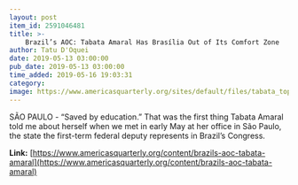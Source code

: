 ```yaml
---
layout: post
item_id: 2591046481
title: >-
    Brazil’s AOC: Tabata Amaral Has Brasília Out of Its Comfort Zone
author: Tatu D'Oquei
date: 2019-05-13 03:00:00
pub_date: 2019-05-13 03:00:00
time_added: 2019-05-16 19:03:31
category: 
image: https://www.americasquarterly.org/sites/default/files/tabata_top4.jpg
---
```


SÃO PAULO - “Saved by education.” That was the first thing Tabata Amaral told me about herself when we met in early May at her office in São Paulo, the state the first-term federal deputy represents in Brazil’s Congress.

**Link:** [https://www.americasquarterly.org/content/brazils-aoc-tabata-amaral](https://www.americasquarterly.org/content/brazils-aoc-tabata-amaral)

